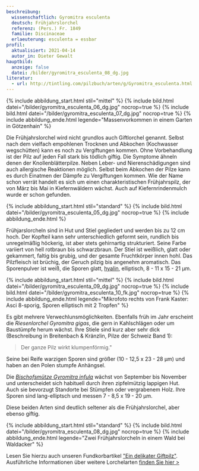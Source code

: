 ```yaml
---
beschreibung:
  wissenschaftlich: Gyromitra esculenta
  deutsch: Frühjahrslorchel
  referenz: (Pers.) Fr. 1849
  familie: Discinaceae
  erlaeuterung: esculenta = essbar
profil:
  aktualisiert: 2021-04-14
  autor_in: Dieter Gewalt
hauptbild:
  anzeige: false
  datei: /bilder/gyromitra_esculenta_08_dg.jpg
literatur:
  - url: http://tintling.com/pilzbuch/arten/g/Gyromitra_esculenta.html
---
```

{% include abbildung_start.html stil="mittel" %}
{% include bild.html datei="/bilder/gyromitra_esculenta_06_dg.jpg" nocrop=true %}
{% include bild.html datei="/bilder/gyromitra_esculenta_07_dg.jpg" nocrop=true %}
{% include abbildung_ende.html legende="Massenvorkommen in einem Garten in Götzenhain" %}

Die Frühjahrslorchel wird nicht grundlos auch Giftlorchel genannt. Selbst nach dem vielfach empohlenen Trocknen und Abkochen (Kochwasser wegschütten) kann es noch zu Vergiftungen kommen. Ohne Vorbehandlung ist der Pilz auf jeden Fall stark bis tödlich giftig. Die Symptome ähneln denen der Knollenblätterpilze. Neben Leber- und Nierenschädigungen sind auch allergische Reaktionen möglich. Selbst beim Abkochen der Pilze kann es durch Einatmen der Dämpfe zu Vergiftungen kommen. Wie der Name schon verrät handelt es sich um einen charakteristischen Frühjahrspilz, der von März bis Mai in Kiefernwäldern wächst. Auch auf Kiefernrindenmulch wurde er schon gefunden.

{% include abbildung_start.html stil="standard" %}
{% include bild.html datei="/bilder/gyromitra_esculenta_05_dg.jpg" nocrop=true %}
{% include abbildung_ende.html %}

Frühjarslorcheln sind in Hut und Stiel gegliedert und werden bis zu 12 cm hoch. Der Kopfteil kann sehr unterschiedlich geformt sein, rundlich bis unregelmäßig höckerig, ist aber stets gehirnartig strukturiert. Seine Farbe variiert von hell rotbraun bis schwarzbraun. Der Stiel ist weißlich, glatt oder gekammert, faltig bis grubig, und der gesamte Fruchtkörper innen hohl. Das Pilzfleisch ist brüchig, der Geruch pilzig bis angenehm aromatisch. Das Sporenpulver ist weiß, die Sporen glatt, [hyalin](hyalin "Glossar"), elliptisch, 8 - 11 x 15 - 21 µm.

{% include abbildung_start.html stil="mittel" %}
{% include bild.html datei="/bilder/gyromitra_esculenta_09_dg.jpg" nocrop=true %}
{% include bild.html datei="/bilder/gyromitra_esculenta_10_fk.jpg" nocrop=true %}
{% include abbildung_ende.html legende="Mikrofoto rechts von Frank Kaster: Asci 8-sporig, Sporen elliptisch mit 2 Tropfen" %}

Es gibt mehrere Verwechlunsmöglichkeiten. Ebenfalls früh im Jahr erscheint die *Riesenlorchel Gyromitra gigas*, die gern in Kahlschlägen oder um Baustümpfe herum wächst. Ihre Stiele sind kurz aber sehr dick (Beschreibung in Breitenbach & Kränzlin, Pilze der Schweiz Band 1):

> Der ganze Pilz wirkt klumpenförmig." 

Seine bei Reife warzigen Sporen sind größer (10 - 12,5 x 23 - 28 µm) und haben an den Polen stumpfe Anhängsel.  

Die [*Bischofsmütze* *Gyromitra infula*](/pilze/gyromitra-infula-bischofsmütze) wächst von September bis November und unterscheidet sich habituell durch ihren zipfelmützig lappigen Hut. Auch sie bevorzugt Standorte bei Stümpfen oder vergrabenem Holz. Ihre Sporen sind lang-elliptsch und messen 7 - 8,5 x 19 - 20 µm.

Diese beiden Arten sind deutlich seltener als die Frühjahrslorchel, aber ebenso giftig.

{% include abbildung_start.html stil="standard" %}
{% include bild.html datei="/bilder/gyromitra_esculenta_08_dg.jpg" nocrop=true %}
{% include abbildung_ende.html legende="Zwei Frühjahrslorcheln in einem Wald bei Waldacker" %}

Lesen Sie hierzu auch unseren Fundkorbartikel ["Ein delikater Giftpilz"](/artikel/ein-delikater-giftpilz.html). Ausführliche Informationen über weitere Lorchelarten [finden Sie hier >](/verwandt/lorcheln)